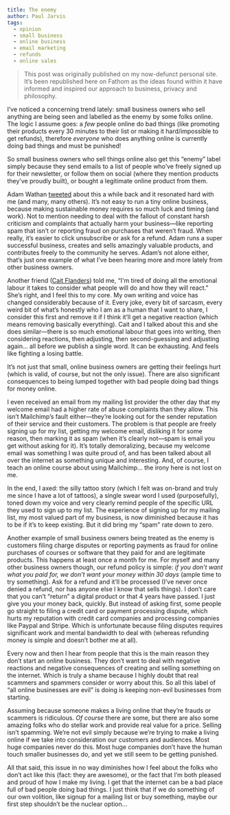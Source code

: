 ```yaml
title: The enemy
author: Paul Jarvis
tags:
  - opinion
  - small business
  - online business
  - email marketing
  - refunds
  - online sales
```

> This post was originally published on my now-defunct personal site. It’s been republished here on Fathom as the ideas found within it have informed and inspired our approach to business, privacy and philosophy.

I’ve noticed a concerning trend lately: small business owners who sell anything are being seen and labelled as the enemy by some folks online. The logic I assume goes: a _few_ people online do bad things (like promoting their products every 30 minutes to their list or making it hard/impossible to get refunds), therefore _everyone_ who does anything online is currently doing bad things and must be punished!

So small business owners who sell things online also get this “enemy” label simply because they send emails to a list of people who’ve freely signed up for their newsletter, or follow them on social (where they mention products they’ve proudly built), or bought a legitimate online product from them.

Adam Wathan [tweeted](https://twitter.com/adamwathan/status/1159565805392211971) about this a while back and it resonated hard with me (and many, many others). It’s not easy to run a tiny online business, because making sustainable money requires so much luck and timing (and work). Not to mention needing to deal with the fallout of constant harsh criticism and complaints that actually harm your business—like reporting spam that isn’t or reporting fraud on purchases that weren’t fraud. When really, it’s easier to click unsubscribe or ask for a refund. Adam runs a super successful business, creates and sells amazingly valuable products, and contributes freely to the community he serves. Adam’s not alone either, that’s just one example of what I’ve been hearing more and more lately from other business owners.

Another friend ([Cait Flanders](https://caitflanders.com/)) told me, “I'm tired of doing all the emotional labour it takes to consider what people will do and how they will react.” She’s right, and I feel this to my core. My own writing and voice has changed considerably because of it. Every joke, every bit of sarcasm, every weird bit of what’s honestly who I am as a human that I want to share, I consider this first and remove it if I think it’ll get a negative reaction (which means removing basically everything). Cait and I talked about this and she does similar—there is so much emotional labour that goes into writing, then considering reactions, then adjusting, then second-guessing and adjusting again... all before we publish a single word. It can be exhausting. And feels like fighting a losing battle.

It’s not just that small, online business owners are getting their feelings hurt (which is valid, of course, but not the only issue). There are also significant consequences to being lumped together with bad people doing bad things for money online.

I even received an email from my mailing list provider the other day that my welcome email had a higher rate of abuse complaints than they allow. This isn’t Mailchimp’s fault either—they’re looking out for the sender reputation of their service and their customers. The problem is that people are freely signing up for my list, getting my welcome email, disliking it for some reason, then marking it as spam (when it’s clearly not—spam is email you get without asking for it). It’s totally demoralizing, because my welcome email was something I was quite proud of, and has been talked about all over the internet as something unique and interesting. And, of course, I teach an online course about using Mailchimp... the irony here is not lost on me.

In the end, I axed: the silly tattoo story (which I felt was on-brand and truly me since I have a lot of tattoos), a single swear word I used (purposefully), toned down my voice and very clearly remind people of the specific URL they used to sign up to my list. The experience of signing up for my mailing list, my most valued part of my business, is now diminished because it has to be if it’s to keep existing. But it did bring my “spam” rate down to zero.

Another example of small business owners being treated as the enemy is customers filing charge disputes or reporting payments as fraud for online purchases of courses or software that they paid for and are legitimate products. This happens at least once a month for me. For myself and many other business owners though, our refund policy is simple: _if you don’t want what you paid for, we don’t want your money within 30 days_ (ample time to try something). Ask for a refund and it’ll be processed (I’ve never once denied a refund, nor has anyone else I know that sells things). I don’t care that you can’t “return” a digital product or that 4 years have passed. I just give you your money back, quickly. But instead of asking first, some people go straight to filing a credit card or payment processing dispute, which hurts my reputation with credit card companies and processing companies like Paypal and Stripe. Which is unfortunate because filing disputes requires significant work and mental bandwidth to deal with (whereas refunding money is simple and doesn’t bother me at all).

Every now and then I hear from people that this is the main reason they don’t start an online business. They don’t want to deal with negative reactions and negative consequences of creating and selling something on the internet. Which is truly a shame because I highly doubt that real scammers and spammers consider or worry about this. So all this label of “all online businesses are evil” is doing is keeping non-evil businesses from starting.

Assuming because someone makes a living online that they’re frauds or scammers is ridiculous. _Of course_ there are some, but there are also some amazing folks who do stellar work and provide real value for a price. Selling isn’t spamming. We’re not evil simply because we’re trying to make a living online if we take into consideration our customers and audiences. Most huge companies never do this. Most huge companies don’t have the human touch smaller businesses do, and yet we still seem to be getting punished.

All that said, this issue in no way diminishes how I feel about the folks who don’t act like this (fact: they are awesome), or the fact that I’m both pleased and proud of how I make my living. I get that the internet can be a bad place full of bad people doing bad things. I just think that if we do something of our own volition, like signup for a mailing list or buy something, maybe our first step shouldn’t be the nuclear option...
